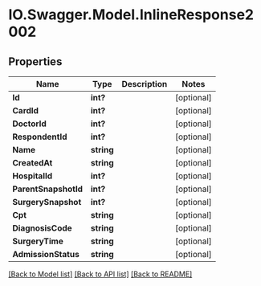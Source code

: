 # IO.Swagger.Model.InlineResponse2002
## Properties

Name | Type | Description | Notes
------------ | ------------- | ------------- | -------------
**Id** | **int?** |  | [optional] 
**CardId** | **int?** |  | [optional] 
**DoctorId** | **int?** |  | [optional] 
**RespondentId** | **int?** |  | [optional] 
**Name** | **string** |  | [optional] 
**CreatedAt** | **string** |  | [optional] 
**HospitalId** | **int?** |  | [optional] 
**ParentSnapshotId** | **int?** |  | [optional] 
**SurgerySnapshot** | **int?** |  | [optional] 
**Cpt** | **string** |  | [optional] 
**DiagnosisCode** | **string** |  | [optional] 
**SurgeryTime** | **string** |  | [optional] 
**AdmissionStatus** | **string** |  | [optional] 

[[Back to Model list]](../README.md#documentation-for-models) [[Back to API list]](../README.md#documentation-for-api-endpoints) [[Back to README]](../README.md)

